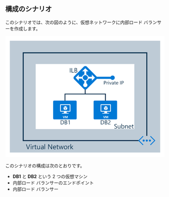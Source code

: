 ## <a name="configuration-scenario"></a>構成のシナリオ

このシナリオでは、次の図のように、仮想ネットワークに内部ロード バランサーを作成します。

![内部ロード バランサーのシナリオ](./media/load-balancer-get-started-ilb-scenario-include/figure1.png)

このシナリオの構成は次のとおりです。

* **DB1** と **DB2** という 2 つの仮想マシン
* 内部ロード バランサーのエンドポイント
* 内部ロード バランサー
